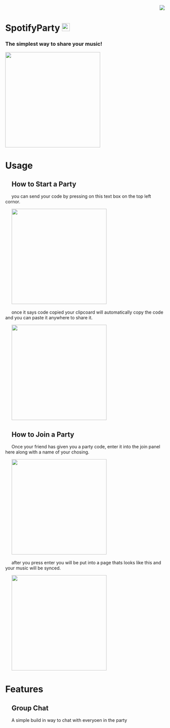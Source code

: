 <p align="right">
  <a href="https://github.com/naveengovind/SpotifyParty/releases"><img src="https://img.shields.io/github/downloads/naveengovind/SpotifyParty/total.svg?colorB=97CA00"></a>
</p>

# SpotifyParty <img src="https://github.com/naveengovind/SpotifyParty/blob/master/src/images/logo.png?raw=true" alt="" width="25"/>

### The simplest way to share your music! 

<img src="https://github.com/naveengovind/SpotifyParty/blob/master/src/images/Example1.png?raw=true" alt="" width="300"/>

# Usage
## &nbsp;&nbsp;&nbsp; How to Start a Party
 
&nbsp;&nbsp;&nbsp;&nbsp;  you can send your code by pressing on this text box on the top left cornor.
  
&nbsp;&nbsp;&nbsp;&nbsp;  <img src="https://github.com/naveengovind/SpotifyParty/blob/master/src/images/Example3.png?raw=true" alt="" width="300"/>

&nbsp;&nbsp;&nbsp;&nbsp; once it says code copied your clipcoard will automatically copy the code and you can paste it anywhere to share it.

&nbsp;&nbsp;&nbsp;&nbsp; <img src="https://github.com/naveengovind/SpotifyParty/blob/master/src/images/Example4.png?raw=true" alt="" width="300"/>

## &nbsp;&nbsp;&nbsp; How to Join a Party

&nbsp;&nbsp;&nbsp;&nbsp; Once your friend has given you a party code, enter it into the join panel here along with a name of your chosing.

&nbsp;&nbsp;&nbsp;&nbsp; <img src="https://github.com/naveengovind/SpotifyParty/blob/master/src/images/Example5.png?raw=true" alt="" width="300"/>

&nbsp;&nbsp;&nbsp;&nbsp; after you press enter you will be put into a page thats looks like this and your music will be synced.

&nbsp;&nbsp;&nbsp;&nbsp; <img src="https://github.com/naveengovind/SpotifyParty/blob/master/src/images/Example1.png?raw=true" alt="" width="300"/>

# Features

## &nbsp;&nbsp;&nbsp; Group Chat

&nbsp;&nbsp;&nbsp;&nbsp; A simple build in way to chat with everyoen in the party

[//]: <> (<img src="https://github.com/naveengovind/SpotifyParty/blob/master/src/images/Example1.png?raw=true" alt="" width="300"/>)
